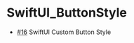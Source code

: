 # SwiftUI_ButtonStyle
 - [#16](https://www.youtube.com/watch?v=7j-aaNVX9MQ) SwiftUI Custom Button Style 
